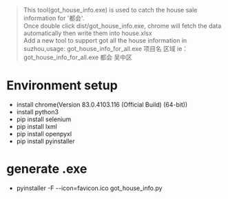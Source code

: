 > This tool(got_house_info.exe) is used to catch the house sale information for '都会'.    
> Once double click dist/got_house_info.exe, chrome will fetch the data automatically then write them into house.xlsx  
> Add a new tool to support got all the house information in suzhou,usage: got_house_info_for_all.exe 项目名 区域
> ie： got_house_info_for_all.exe 都会 吴中区

# Environment setup
- install chrome(Version 83.0.4103.116 (Official Build) (64-bit))
- install python3 
- pip install selenium
- pip install lxml
- pip install openpyxl
- pip install pyinstaller

# generate .exe
- pyinstaller -F --icon=favicon.ico got_house_info.py